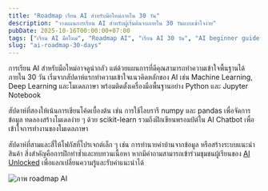 ```yaml
---
title: "Roadmap เรียน AI สำหรับมือใหม่ภายใน 30 วัน"
description: "วางแผนการเรียน AI สำหรับผู้เริ่มต้นจบภายใน 30 วันแบบเข้าใจง่าย"
pubDate: 2025-10-16T00:00:00+07:00
tags: ["เรียน AI มือใหม่", "Roadmap AI", "เรียน AI 30 วัน", "AI beginner guide"]
slug: "ai-roadmap-30-days"
---
```

การเรียน AI สำหรับมือใหม่อาจดูน่ากลัว แต่ด้วยแผนการที่ดีคุณสามารถทำความเข้าใจพื้นฐานได้ภายใน 30 วัน เริ่มจากสัปดาห์แรกทำความเข้าใจแนวคิดหลักของ AI เช่น Machine Learning, Deep Learning และโมเดลภาษา พร้อมติดตั้งเครื่องมือพื้นฐานอย่าง Python และ Jupyter Notebook

สัปดาห์ที่สองให้เน้นการเขียนโค้ดเบื้องต้น เช่น การใช้ไลบรารี numpy และ pandas เพื่อจัดการข้อมูล ทดลองสร้างโมเดลง่าย ๆ ด้วย scikit-learn รวมถึงฝึกเขียนพรอมป์ต์ใน AI Chatbot เพื่อเข้าใจการทำงานของโมเดลภาษา

สัปดาห์ที่สามและสี่ให้โฟกัสที่โปรเจกต์เล็ก ๆ เช่น การทำนายค่าบ้านจากข้อมูล หรือสร้างระบบแนะนำสินค้า สิ่งสำคัญคือการฝึกทำซ้ำและทบทวนเนื้อหา หากมีคำถามสามารถเข้าร่วมชุมชนผู้เรียนของ [AI Unlocked](https://www.aiunlockinnovations.com/) เพื่อแลกเปลี่ยนความรู้และรับคำแนะนำได้

![ภาพ roadmap AI](ai-roadmap.jpg "Roadmap เรียน AI 30 วัน")
